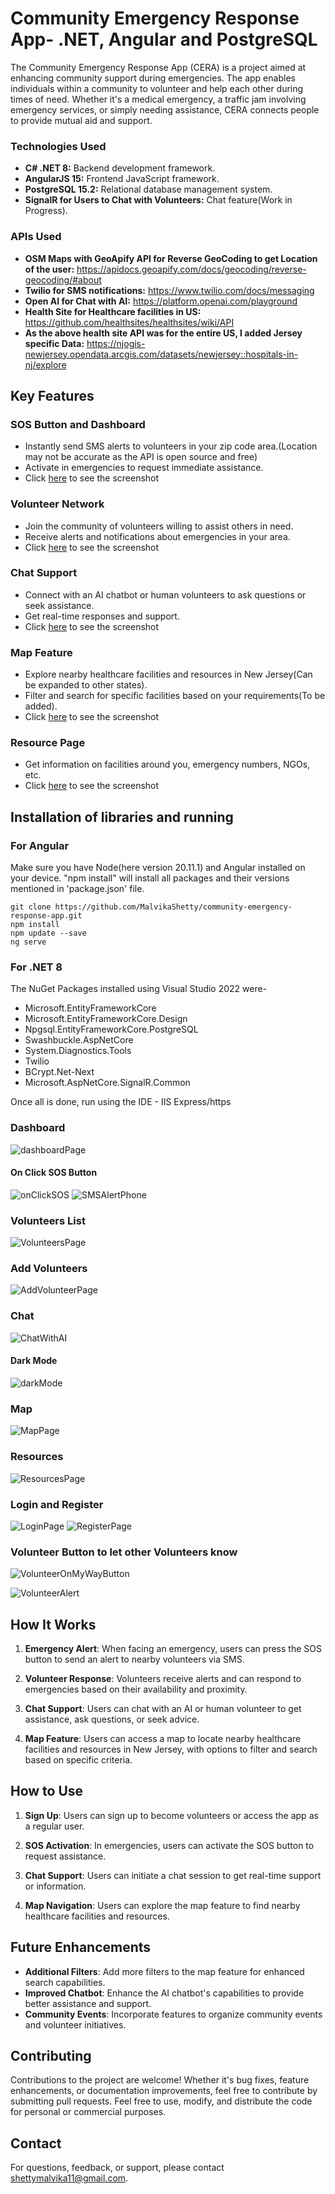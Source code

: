 # Community Emergency Response App- .NET, Angular and PostgreSQL

The Community Emergency Response App (CERA) is a project aimed at enhancing community support during emergencies. The app enables individuals within a community to volunteer and help each other during times of need. Whether it's a medical emergency, a traffic jam involving emergency services, or simply needing assistance, CERA connects people to provide mutual aid and support.

### Technologies Used

- **C# .NET 8:** Backend development framework.
- **AngularJS 15:** Frontend JavaScript framework.
- **PostgreSQL 15.2:** Relational database management system.
- **SignalR for Users to Chat with Volunteers:** Chat feature(Work in Progress).

### APIs Used

- **OSM Maps with GeoApify API for Reverse GeoCoding to get Location of the user:** https://apidocs.geoapify.com/docs/geocoding/reverse-geocoding/#about
- **Twilio for SMS notifications:** https://www.twilio.com/docs/messaging
- **Open AI for Chat with AI:** https://platform.openai.com/playground
- **Health Site for Healthcare facilities in US:** https://github.com/healthsites/healthsites/wiki/API
- **As the above health site API was for the entire US, I added Jersey specific Data:** https://njogis-newjersey.opendata.arcgis.com/datasets/newjersey::hospitals-in-nj/explore 


## Key Features

### SOS Button and Dashboard 
- Instantly send SMS alerts to volunteers in your zip code area.(Location may not be accurate as the API is open source and free)
- Activate in emergencies to request immediate assistance.
- Click [here](#dashboard) to see the screenshot

### Volunteer Network
- Join the community of volunteers willing to assist others in need.
- Receive alerts and notifications about emergencies in your area.
- Click [here](#volunteers-list) to see the screenshot

### Chat Support
- Connect with an AI chatbot or human volunteers to ask questions or seek assistance.
- Get real-time responses and support.
- Click [here](#chat) to see the screenshot

### Map Feature
- Explore nearby healthcare facilities and resources in New Jersey(Can be expanded to other states).
- Filter and search for specific facilities based on your requirements(To be added).
- Click [here](#map) to see the screenshot

### Resource Page
- Get information on facilities around you, emergency numbers, NGOs, etc.
- Click [here](#resources) to see the screenshot

## Installation of libraries and running

### For Angular
Make sure you have Node(here version 20.11.1) and Angular installed on your device. "npm install" will install all packages and their versions mentioned in 'package.json' file.

```
git clone https://github.com/MalvikaShetty/community-emergency-response-app.git
npm install
npm update --save
ng serve
```

### For .NET 8
The NuGet Packages installed using Visual Studio 2022 were-
- Microsoft.EntityFrameworkCore
- Microsoft.EntityFrameworkCore.Design
- Npgsql.EntityFrameworkCore.PostgreSQL
- Swashbuckle.AspNetCore
- System.Diagnostics.Tools
- Twilio
- BCrypt.Net-Next
- Microsoft.AspNetCore.SignalR.Common

Once all is done, run using the IDE - IIS Express/https

### Dashboard
![dashboardPage](https://github.com/MalvikaShetty/community-emergency-response-app/assets/66647891/543efcf3-876d-4e1c-bea0-1f9481e456c5)

#### On Click SOS Button
![onClickSOS](https://github.com/MalvikaShetty/community-emergency-response-app/assets/66647891/1a7d765e-50ca-4906-a966-df9740a5aa7b)
![SMSAlertPhone](https://github.com/MalvikaShetty/community-emergency-response-app/assets/66647891/abaea5ac-7776-46c0-a75d-1d43edb84fd5)

### Volunteers List
![VolunteersPage](https://github.com/MalvikaShetty/community-emergency-response-app/assets/66647891/97648ab4-815e-43ad-9514-81ebd650a2db)

### Add Volunteers
![AddVolunteerPage](https://github.com/MalvikaShetty/community-emergency-response-app/assets/66647891/21e48596-a62f-4673-b24f-db9246f62c8e)

### Chat
![ChatWithAI](https://github.com/MalvikaShetty/community-emergency-response-app/assets/66647891/2faa3ad2-dab0-47c6-8048-34d58b4bd36e)

#### Dark Mode
![darkMode](https://github.com/MalvikaShetty/community-emergency-response-app/assets/66647891/5894e896-a561-4176-a6db-f75d6f8f6949)

### Map
![MapPage](https://github.com/MalvikaShetty/community-emergency-response-app/assets/66647891/d9c50825-32d5-4e69-8172-cc21004e49e9)

### Resources
![ResourcesPage](https://github.com/MalvikaShetty/community-emergency-response-app/assets/66647891/f1e8d8fc-0ec4-4a0d-bdcc-ac610d196cb9)

### Login and Register

![LoginPage](https://github.com/MalvikaShetty/community-emergency-response-app/assets/66647891/0879e8c5-94ed-4d44-8c60-31bd88cf9154)
![RegisterPage](https://github.com/MalvikaShetty/community-emergency-response-app/assets/66647891/6c42bd72-c809-40c5-8b44-271e603f3b71)

### Volunteer Button to let other Volunteers know
![VolunteerOnMyWayButton](https://github.com/MalvikaShetty/community-emergency-response-app/assets/66647891/db8c7e30-ba5b-497e-aed4-fdf4222dc211)

![VolunteerAlert](https://github.com/MalvikaShetty/community-emergency-response-app/assets/66647891/615f13e8-a437-4d2c-b14b-d3a940adecab)


## How It Works

1. **Emergency Alert**: When facing an emergency, users can press the SOS button to send an alert to nearby volunteers via SMS.

2. **Volunteer Response**: Volunteers receive alerts and can respond to emergencies based on their availability and proximity.

3. **Chat Support**: Users can chat with an AI or human volunteer to get assistance, ask questions, or seek advice.

4. **Map Feature**: Users can access a map to locate nearby healthcare facilities and resources in New Jersey, with options to filter and search based on specific criteria.

## How to Use

1. **Sign Up**: Users can sign up to become volunteers or access the app as a regular user.

2. **SOS Activation**: In emergencies, users can activate the SOS button to request assistance.

3. **Chat Support**: Users can initiate a chat session to get real-time support or information.

4. **Map Navigation**: Users can explore the map feature to find nearby healthcare facilities and resources.

## Future Enhancements

- **Additional Filters**: Add more filters to the map feature for enhanced search capabilities.
- **Improved Chatbot**: Enhance the AI chatbot's capabilities to provide better assistance and support.
- **Community Events**: Incorporate features to organize community events and volunteer initiatives.

## Contributing

Contributions to the project are welcome! Whether it's bug fixes, feature enhancements, or documentation improvements, feel free to contribute by submitting pull requests.
Feel free to use, modify, and distribute the code for personal or commercial purposes.

## Contact

For questions, feedback, or support, please contact [shettymalvika11@gmail.com](shettymalvika11@gmail.com).

